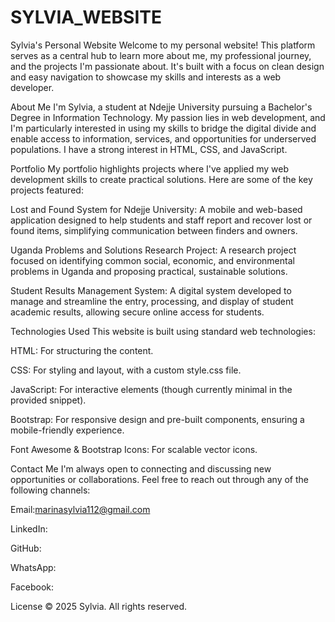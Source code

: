 # SYLVIA_WEBSITE
Sylvia's Personal Website
Welcome to my personal website! This platform serves as a central hub to learn more about me, my professional journey, and the projects I'm passionate about. It's built with a focus on clean design and easy navigation to showcase my skills and interests as a web developer.

About Me
I'm Sylvia, a student at Ndejje University pursuing a Bachelor's Degree in Information Technology. My passion lies in web development, and I'm particularly interested in using my skills to bridge the digital divide and enable access to information, services, and opportunities for underserved populations. I have a strong interest in HTML, CSS, and JavaScript.

Portfolio
My portfolio highlights projects where I've applied my web development skills to create practical solutions. Here are some of the key projects featured:

Lost and Found System for Ndejje University: A mobile and web-based application designed to help students and staff report and recover lost or found items, simplifying communication between finders and owners.

Uganda Problems and Solutions Research Project: A research project focused on identifying common social, economic, and environmental problems in Uganda and proposing practical, sustainable solutions.

Student Results Management System: A digital system developed to manage and streamline the entry, processing, and display of student academic results, allowing secure online access for students.

Technologies Used
This website is built using standard web technologies:

HTML: For structuring the content.

CSS: For styling and layout, with a custom style.css file.

JavaScript: For interactive elements (though currently minimal in the provided snippet).

Bootstrap: For responsive design and pre-built components, ensuring a mobile-friendly experience.

Font Awesome & Bootstrap Icons: For scalable vector icons.

Contact Me
I'm always open to connecting and discussing new opportunities or collaborations. Feel free to reach out through any of the following channels:

Email:marinasylvia112@gmail.com

LinkedIn:

GitHub:

WhatsApp:

Facebook:

License
&copy; 2025 Sylvia. All rights reserved.

